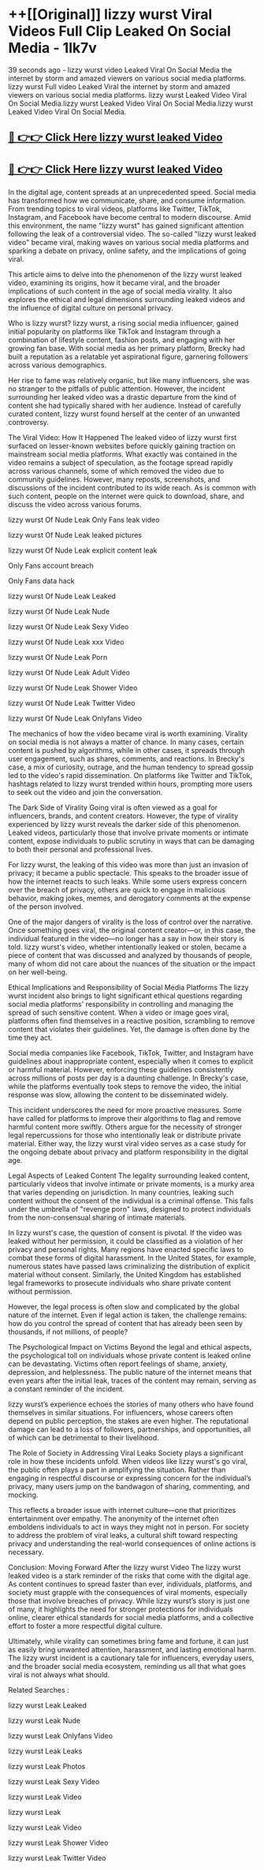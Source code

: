 # ++[[Original]] lizzy wurst Viral Videos Full Clip Leaked On Social Media - 1lk7v<br>

39 seconds ago - lizzy wurst video Leaked Viral On Social Media the internet by storm and amazed viewers on various social media platforms.
lizzy wurst Full video Leaked Viral the internet by storm and amazed viewers on various social media platforms. lizzy wurst Leaked Video Viral On Social Media.lizzy wurst Leaked Video Viral On Social Media.lizzy wurst Leaked Video Viral On Social Media.<br>


## [🔴 👉👉 Click Here lizzy wurst leaked Video ](https://onlyclips.site?title=lizzy_wurst&ref=git)

## [🔴 👉👉 Click Here lizzy wurst leaked Video ](https://onlyclips.site?title=lizzy_wurst&ref=git)

In the digital age, content spreads at an unprecedented speed. Social media has transformed how we communicate, share, and consume information. From trending topics to viral videos, platforms like Twitter, TikTok, Instagram, and Facebook have become central to modern discourse. Amid this environment, the name "lizzy wurst" has gained significant attention following the leak of a controversial video. The so-called "lizzy wurst leaked video" became viral, making waves on various social media platforms and sparking a debate on privacy, online safety, and the implications of going viral.

This article aims to delve into the phenomenon of the lizzy wurst leaked video, examining its origins, how it became viral, and the broader implications of such content in the age of social media virality. It also explores the ethical and legal dimensions surrounding leaked videos and the influence of digital culture on personal privacy.

Who is lizzy wurst?
lizzy wurst, a rising social media influencer, gained initial popularity on platforms like TikTok and Instagram through a combination of lifestyle content, fashion posts, and engaging with her growing fan base. With social media as her primary platform, Brecky had built a reputation as a relatable yet aspirational figure, garnering followers across various demographics.

Her rise to fame was relatively organic, but like many influencers, she was no stranger to the pitfalls of public attention. However, the incident surrounding her leaked video was a drastic departure from the kind of content she had typically shared with her audience. Instead of carefully curated content, lizzy wurst found herself at the center of an unwanted controversy.

The Viral Video: How It Happened
The leaked video of lizzy wurst first surfaced on lesser-known websites before quickly gaining traction on mainstream social media platforms. What exactly was contained in the video remains a subject of speculation, as the footage spread rapidly across various channels, some of which removed the video due to community guidelines. However, many reposts, screenshots, and discussions of the incident contributed to its wide reach. As is common with such content, people on the internet were quick to download, share, and discuss the video across various forums.

lizzy wurst Of Nude Leak Only Fans leak video

lizzy wurst Of Nude Leak leaked pictures

lizzy wurst Of Nude Leak explicit content leak

Only Fans account breach

Only Fans data hack

lizzy wurst Of Nude Leak Leaked

lizzy wurst Of Nude Leak Nude

lizzy wurst Of Nude Leak Sexy Video

lizzy wurst Of Nude Leak xxx Video

lizzy wurst Of Nude Leak Porn

lizzy wurst Of Nude Leak Adult Video

lizzy wurst Of Nude Leak Shower Video

lizzy wurst Of Nude Leak Twitter Video

lizzy wurst Of Nude Leak Onlyfans Video

The mechanics of how the video became viral is worth examining. Virality on social media is not always a matter of chance. In many cases, certain content is pushed by algorithms, while in other cases, it spreads through user engagement, such as shares, comments, and reactions. In Brecky's case, a mix of curiosity, outrage, and the human tendency to spread gossip led to the video's rapid dissemination. On platforms like Twitter and TikTok, hashtags related to lizzy wurst trended within hours, prompting more users to seek out the video and join the conversation.

The Dark Side of Virality
Going viral is often viewed as a goal for influencers, brands, and content creators. However, the type of virality experienced by lizzy wurst reveals the darker side of this phenomenon. Leaked videos, particularly those that involve private moments or intimate content, expose individuals to public scrutiny in ways that can be damaging to both their personal and professional lives.

For lizzy wurst, the leaking of this video was more than just an invasion of privacy; it became a public spectacle. This speaks to the broader issue of how the internet reacts to such leaks. While some users express concern over the breach of privacy, others are quick to engage in malicious behavior, making jokes, memes, and derogatory comments at the expense of the person involved.

One of the major dangers of virality is the loss of control over the narrative. Once something goes viral, the original content creator—or, in this case, the individual featured in the video—no longer has a say in how their story is told. lizzy wurst's video, whether intentionally leaked or stolen, became a piece of content that was discussed and analyzed by thousands of people, many of whom did not care about the nuances of the situation or the impact on her well-being.

Ethical Implications and Responsibility of Social Media Platforms
The lizzy wurst incident also brings to light significant ethical questions regarding social media platforms' responsibility in controlling and managing the spread of such sensitive content. When a video or image goes viral, platforms often find themselves in a reactive position, scrambling to remove content that violates their guidelines. Yet, the damage is often done by the time they act.

Social media companies like Facebook, TikTok, Twitter, and Instagram have guidelines about inappropriate content, especially when it comes to explicit or harmful material. However, enforcing these guidelines consistently across millions of posts per day is a daunting challenge. In Brecky's case, while the platforms eventually took steps to remove the video, the initial response was slow, allowing the content to be disseminated widely.

This incident underscores the need for more proactive measures. Some have called for platforms to improve their algorithms to flag and remove harmful content more swiftly. Others argue for the necessity of stronger legal repercussions for those who intentionally leak or distribute private material. Either way, the lizzy wurst viral video serves as a case study for the ongoing debate about privacy and platform responsibility in the digital age.

Legal Aspects of Leaked Content
The legality surrounding leaked content, particularly videos that involve intimate or private moments, is a murky area that varies depending on jurisdiction. In many countries, leaking such content without the consent of the individual is a criminal offense. This falls under the umbrella of "revenge porn" laws, designed to protect individuals from the non-consensual sharing of intimate materials.

In lizzy wurst's case, the question of consent is pivotal. If the video was leaked without her permission, it could be classified as a violation of her privacy and personal rights. Many regions have enacted specific laws to combat these forms of digital harassment. In the United States, for example, numerous states have passed laws criminalizing the distribution of explicit material without consent. Similarly, the United Kingdom has established legal frameworks to prosecute individuals who share private content without permission.

However, the legal process is often slow and complicated by the global nature of the internet. Even if legal action is taken, the challenge remains: how do you control the spread of content that has already been seen by thousands, if not millions, of people?

The Psychological Impact on Victims
Beyond the legal and ethical aspects, the psychological toll on individuals whose private content is leaked online can be devastating. Victims often report feelings of shame, anxiety, depression, and helplessness. The public nature of the internet means that even years after the initial leak, traces of the content may remain, serving as a constant reminder of the incident.

lizzy wurst’s experience echoes the stories of many others who have found themselves in similar situations. For influencers, whose careers often depend on public perception, the stakes are even higher. The reputational damage can lead to a loss of followers, partnerships, and opportunities, all of which can be detrimental to their livelihood.

The Role of Society in Addressing Viral Leaks
Society plays a significant role in how these incidents unfold. When videos like lizzy wurst's go viral, the public often plays a part in amplifying the situation. Rather than engaging in respectful discourse or expressing concern for the individual’s privacy, many users jump on the bandwagon of sharing, commenting, and mocking.

This reflects a broader issue with internet culture—one that prioritizes entertainment over empathy. The anonymity of the internet often emboldens individuals to act in ways they might not in person. For society to address the problem of viral leaks, a cultural shift toward respecting privacy and understanding the real-world consequences of online actions is necessary.

Conclusion: Moving Forward After the lizzy wurst Video
The lizzy wurst leaked video is a stark reminder of the risks that come with the digital age. As content continues to spread faster than ever, individuals, platforms, and society must grapple with the consequences of viral moments, especially those that involve breaches of privacy. While lizzy wurst’s story is just one of many, it highlights the need for stronger protections for individuals online, clearer ethical standards for social media platforms, and a collective effort to foster a more respectful digital culture.

Ultimately, while virality can sometimes bring fame and fortune, it can just as easily bring unwanted attention, harassment, and lasting emotional harm. The lizzy wurst incident is a cautionary tale for influencers, everyday users, and the broader social media ecosystem, reminding us all that what goes viral is not always what should.

Related Searches :

lizzy wurst Leak Leaked

lizzy wurst Leak Nude

lizzy wurst Leak Onlyfans Video

lizzy wurst Leak Leaks

lizzy wurst Leak Photos

lizzy wurst Leak Sexy Video

lizzy wurst Leak Video

lizzy wurst Leak

lizzy wurst Leak Video

lizzy wurst Leak Shower Video

lizzy wurst Leak Twitter Video

